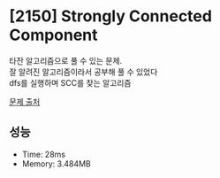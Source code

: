 # [2150] Strongly Connected Component

타잔 알고리즘으로 풀 수 있는 문제.<br/>
잘 알려진 알고리즘이라서 공부해 풀 수 있었다<br/>
dfs를 실행하며 SCC를 찾는 알고리즘<br/>

[문제 출처](https://www.acmicpc.net/problem/2150)

## 성능

- Time: 28ms
- Memory: 3.484MB
